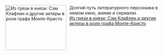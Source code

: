<!--2025-01-07 10:34:31-->
<div class="yb">
  <div class="rss smaller1 kino_teatr"><a href="https://www.kino-teatr.ru/blog/y2025/1-7/2005/" title="Из грязи в князи: Сэм Клафлин и другие актеры в роли графа Монте-Кристо"><img src="https://www.kino-teatr.ru/blog/5/0/2005/poster.jpg" width="196" height="147" align="left" hspace="5" style="margin: 0px 10px 0px 5px" alt="Из грязи в князи: Сэм Клафлин и другие актеры в роли графа Монте-Кристо"/></a>Долгий путь литературного персонажа в немом кино, аниме и сериалах <br><a class="light" href="https://www.kino-teatr.ru/blog/y2025/1-7/2005/">Из грязи в князи: Сэм Клафлин и другие актеры в роли графа Монте-Кристо</a></div>
</div>
